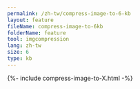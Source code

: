 ```yaml
---
permalink: /zh-tw/compress-image-to-6-kb
layout: feature
fileName: compress-image-to-6kb
folderName: feature
tool: imgcompression
lang: zh-tw
size: 6
type: kb
---
```


{%- include compress-image-to-X.html -%}

